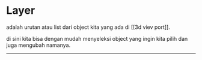 # Layer 
adalah urutan atau list dari object kita yang ada di [[3d viev port]].

di sini kita bisa dengan mudah menyeleksi object yang ingin kita pilih dan juga mengubah namanya.

---

